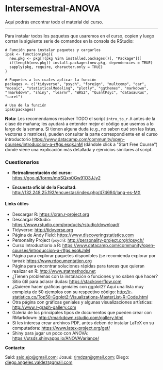 # Intersemestral-ANOVA

Aquí podrás encontrar todo el material del curso.
***

Para instalar todos los paquetes que usaremos en el curso, copien y luego corran la siguiente serie de comandos en la consola de RStudio:

```
# Función para instalar paquetes y cargarlos
ipak <- function(pkg){
  new.pkg <- pkg[!(pkg %in% installed.packages()[, "Package"])]
  if(length(new.pkg)) install.packages(new.pkg, dependencies = TRUE)
  sapply(pkg, require, character.only = TRUE)
}

# Paquetes a los cuales aplicar la función
packages <- c("tidyverse", "psych", "foreign", "multcomp", "car", "mosaic", "statisticalModeling", "plotly", "ggthemes", "markdown", "rmarkdown", "shiny", "learnr", "WRS2", "QuantPsyc", "datasauRus", "caret")

# Uso de la función
ipak(packages)
```

**Nota:** Les recomendamos resolver TODO el script `intro_to_r.R` antes de la clase de mañana; les ayudará a entender mejor el código que usemos a lo largo de la semana. Si tienen alguna duda (e.g., no saben qué son las listas, vectores o matrices), pueden consultar la parte correspondiente en el curso introductorio https://www.datacamp.com/community/open-courses/introduccion-a-r#gs.esqkJnM (dándole click a "Start Free Course") donde viene una explicación más detallada y ejercicios similares al script.

### Cuestionarios

* **Retroalimentación del curso:**
https://goo.gl/forms/mqSQxp0Gw91O3JJy2

* **Encuesta oficial de la Facultad:**
http://132.248.25.192/encuestas/index.php/474694/lang-es-MX


#### Links útiles

* Descargar R: https://cran.r-project.org
* Descargar RStudio: https://www.rstudio.com/products/rstudio/download/
* Tidyverse: http://tidyverse.org
* Página de Andy Field: https://www.discoveringstatistics.com
* Personality Project (`psych`): http://personality-project.org/r/psych/
* Curso Introductiorio a R: https://www.datacamp.com/community/open-courses/introduccion-a-r#gs.esqkJnM
* Página para explorar paquetes disponibles (se recomienda explorar por tarea): https://www.rdocumentation.org
* Página para encontrar soluciones rápidas para tareas que quieran realizar en R: http://www.statmethods.net
* ¿Tienen problemas con la instalación o funciones y no saben qué hacer? Sitio útil para aclarar dudas: https://stackoverflow.com
* ¿Quieren hacer gráficas geniales con ggplot2? Aquí una lista muy completa de 50 ejemplos con su respectivo código: http://r-statistics.co/Top50-Ggplot2-Visualizations-MasterList-R-Code.html
* Otra página con gráficas geniales y algunas visualizaciones artísticas: http://www.r-graph-gallery.com
* Galería de los principales tipos de documentos que pueden crear con RMarkdown: http://rmarkdown.rstudio.com/gallery.html
* Si les interesa crear archivos PDF, antes deben de instalar LaTeX en su computadora: https://www.latex-project.org/get/
* Shiny para jugar un poco con ANOVA: https://utsds.shinyapps.io/ANOVAVariance/

**Contacto:**

Said: said.ejp@gmail.com; Josué: rjmdzar@gmail.com; Diego: diego.angeles.valdez@gmail.com
